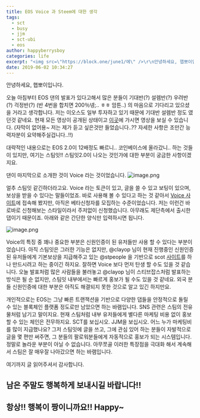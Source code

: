 ```yaml
---
title: EOS Voice 과 Steem에 대한 생각
tags:
  - sct
  - busy
  - jjm
  - sct-ubi
  - eos
author: happyberrysboy
categories: life
excerpt: "<img src=\"https://block.one/june1/에\" />\r\n안녕하세요, 햅뽀이입니다.  오늘 아침부터 EOS 댄의 발표가 있다고해서 많은 분들이 기대반(?) 설렘반(?) 우려반(?) 걱정반(?) (반 4번을 합치면 200％넹;.. ㅎㅎ 암튼..) 의 마음으로 기다리고 있으셨을 거라고 생각합니다. 저는 이오스도 일부 투자하고 있기 때문에 기대반 설렘반 정도 였던것 같네요. 현재 모든 영상이 공개된 상태이고 [이곳](....."
date: 2019-06-02 10:34:27
---
```


안녕하세요, 햅뽀이입니다.

오늘 아침부터 EOS 댄의 발표가 있다고해서 많은 분들이 기대반(?) 설렘반(?) 우려반(?) 걱정반(?) (반 4번을 합치면 200％넹;.. ㅎㅎ 암튼..) 의 마음으로 기다리고 있으셨을 거라고 생각합니다. 저는 이오스도 일부 투자하고 있기 때문에 기대반 설렘반 정도 였던것 같네요. 현재 모든 영상이 공개된 상태이고 [이곳](https://block.one/june1/)에 가시면 영상을 보실 수 있습니다. (자막이 없어용~ 저는 제가 듣고 싶은것만 들었습니다..?? 자세한 사항은 조만간 능력자분이 요약해주실겁니다..!!)

대략적인 내용으로는 EOS 2.0이 12배정도 빠르니.. 코인베이스에 올라갔니.. 하는 것들이 있지만, 여기는 스팀잇!! 스팀잇2.0이 나오는 것인가에 대한 부분이 궁금한 사항이겠지요.

댄이 마지막으로 소개한 것이 Voice 라는 것이었습니다. 
![image.png](https://ipfs.busy.org/ipfs/QmWqCnAfPmntzV77edmi1wLKUvZ4ayGxgPZRRJHhRxc1RR)

얼추 스팀잇 같긴하더라고요. Voice 라는 토큰이 있고, 글을 쓸 수 있고 보팅이 있으며, 보상을 받을 수 있다는 말들이었죠. 바로 사용해 볼 수 있다고 하는 것 같아서 [Voice 사이트](https://voice.com/)에 접속해 봤지만, 아직은 베타신청자를 모집하는 수준이었습니다. 저는 이런건 바로바로 신청해보는 스타일이라서 주저없이 신청했습니다. 아무래도 제단측에서 출시한 댑이기 때문이죠. 아래와 같은 간단한 양식만 입력하시면 됩니다. 

![image.png](https://ipfs.busy.org/ipfs/QmSJfHSqyZV5dbfB7qYDL6ruxWtd1T66QdXP6eJTSeHSxs)

Voice의 특징 중 꽤나 중요한 부분은 신원인증이 된 유저들만 사용 할 수 있다는 부분이었습니다. 아직 스팀잇은 그러한 기능은 없지만, @clayop 님이 현재 진행중인 신원인증된 유저들에게 기본보상을 지급해주고 있는 @stpeople 을 기반으로 scot [사이트](https://steemit.com/kr/@clayop/dzey7)를 하나 만드시려고 하는 중이긴 하지요. 잘하면 Voice 보다 먼저 탄생 할 수도 있을 것 같습니다. 오늘 발표처럼 많은 사람들을 불러놓고 @clayop 님이 스티브잡스처럼 발표하는 방식은 될 순 없지만, 스팀잇 내부에서는 빠르게 홍보가 될 수도 있을 것 같네요. 외국 분들 신원인증에 대한 부분은 아직도 해결되지 못한 것으로 알고 있긴 하지만요. 

개인적으로는 EOS는 그냥 빠른 트랜잭션을 기반으로 다양한 댑들을 안정적으로 돌릴 수 있는 블록체인 플랫폼 정도로만 남았으면 하는 바램입니다. SNS 관련은 스팀의 전유물처럼 남기고 말이지요. 현재 스팀처럼 내부 유저들에게 별다른 마케팅 비용 없이 홍보 할 수 있는 체인은 전무하지요. SCT를 보십시오. JJM을 보십시오. 어느 누가 마케팅비를 많이 지급했나요? 그저 스팀잇에 글을 쓰고, 그에 관심 있어 하는 분들이 자발적으로 글을 몇 편만 써주면, 그 분들의 팔로워분들에게 자동적으로 홍보가 되는 시스템입니다. 정말로 놀라운 부분이 아닐 수 없습니다. 아무쪼골 이러한 특장점을 극대화 해서 계속해서 스팀은 잘 매우잘 나아갔으면 하는 바램입니다. 

여기까지 글 읽어주셔서 감사합니다.

## 남은 주말도 행복하게 보내시길 바랍니다!! 
## 항상!! 행복이 짱이니까요!! Happy~